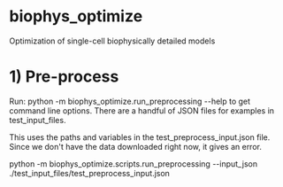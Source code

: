 # biophys_optimize
Optimization of single-cell biophysically detailed models

# 1) Pre-process

Run:
python -m biophys_optimize.run_preprocessing --help
to get command line options. There are a handful of JSON files for examples in test_input_files.

This uses the paths and variables in the test_preprocess_input.json file. Since we don't have the data downloaded right now, it gives an error.

python -m biophys_optimize.scripts.run_preprocessing --input_json ./test_input_files/test_preprocess_input.json

